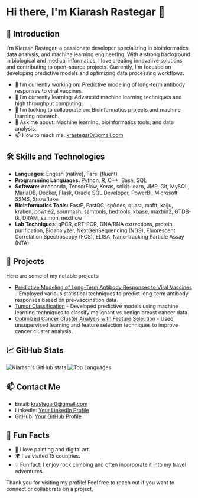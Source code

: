 # Hi there, I'm Kiarash Rastegar 👋

## 🌟 Introduction
I'm Kiarash Rastegar, a passionate developer specializing in bioinformatics, data analysis, and machine learning engineering. With a strong background in biological and medical informatics, I love creating innovative solutions and contributing to open-source projects. Currently, I'm focused on developing predictive models and optimizing data processing workflows.

- 🔭 I’m currently working on: Predictive modeling of long-term antibody responses to viral vaccines.
- 🌱 I’m currently learning: Advanced machine learning techniques and high throughput computing.
- 👯 I’m looking to collaborate on: Bioinformatics projects and machine learning research.
- 💬 Ask me about: Machine learning, bioinformatics tools, and data analysis.
- 📫 How to reach me: krastegar0@gmail.com

## 🛠️ Skills and Technologies
- **Languages:** English (native), Farsi (fluent)
- **Programming Languages:** Python, R, C++, Bash, SQL
- **Software:** Anaconda, TensorFlow, Keras, scikit-learn, JMP, Git, MySQL, MariaDB, Docker, Flask, Oracle SQL Developer, PowerBI, Microsoft SSMS, Snowflake
- **Bioinformatics Tools:** FastP, FastQC, spAdes, quast, mafft, kaiju, kraken, bowtie2, sourmash, samtools, bedtools, kbase, maxbin2, GTDB-tk, DRAM, salmon, nextflow
- **Lab Techniques:** qPCR, qRT-PCR, DNA/RNA extractions, protein purification, Bioanalyzer, NextGenSequencing (NGS), Fluorescent Correlation Spectroscopy (FCS), ELISA, Nano-tracking Particle Assay (NTA)

## 🚀 Projects
Here are some of my notable projects:
- [Predictive Modeling of Long-Term Antibody Responses to Viral Vaccines](link) - Employed various statistical techniques to predict long-term antibody responses based on pre-vaccination data.
- [Tumor Classification](link) - Developed predictive models using machine learning techniques to classify malignant vs benign breast cancer data.
- [Optimized Cancer Cluster Analysis with Feature Selection](link) - Used unsupervised learning and feature selection techniques to improve cancer cluster analysis.

## 📈 GitHub Stats
![Kiarash's GitHub stats](https://github-readme-stats.vercel.app/api?username=yourusername&show_icons=true&theme=radical)
![Top Languages](https://github-readme-stats.vercel.app/api/top-langs/?username=yourusername&layout=compact&theme=radical)

## 📫 Contact Me
- Email: krastegar0@gmail.com
- LinkedIn: [Your LinkedIn Profile](link)
- GitHub: [Your GitHub Profile](link)

## 🌱 Fun Facts
- 🎨 I love painting and digital art.
- 🌍 I've visited 15 countries.
- 💡 Fun fact: I enjoy rock climbing and often incorporate it into my travel adventures.

Thank you for visiting my profile! Feel free to reach out if you want to connect or collaborate on a project.
